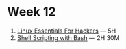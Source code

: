 # Week 12

1. [Linux Essentials For Hackers](https://www.youtube.com/watch?v=1hvVcEhcbLM) — 5H
2. [Shell Scripting with Bash](https://www.youtube.com/playlist?list=PLBf0hzazHTGMJzHon4YXGscxUvsFpxrZT) — 2H 30M